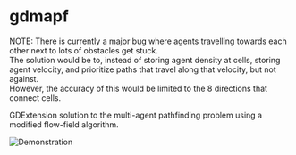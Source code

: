 # gdmapf

NOTE: There is currently a major bug where agents travelling towards each other next to lots of obstacles get stuck. \
The solution would be to, instead of storing agent density at cells, storing agent velocity, and prioritize paths that travel along that velocity, but not against. \
However, the accuracy of this would be limited to the 8 directions that connect cells.

GDExtension solution to the multi-agent pathfinding problem using a modified flow-field algorithm.

![Demonstration](https://raw.githubusercontent.com/nathanfranke/gdmapf/main/misc/demonstration.gif)

